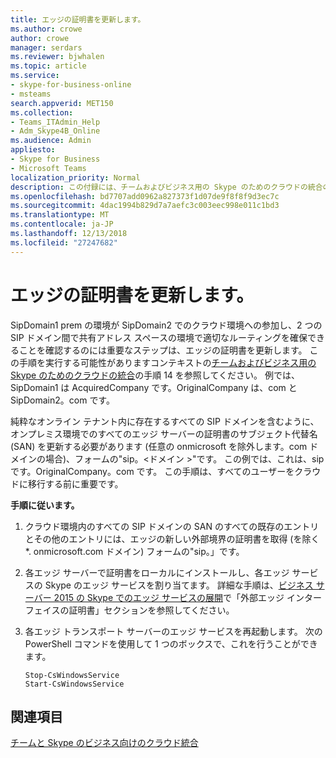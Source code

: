 ```yaml
---
title: エッジの証明書を更新します。
ms.author: crowe
author: crowe
manager: serdars
ms.reviewer: bjwhalen
ms.topic: article
ms.service:
- skype-for-business-online
- msteams
search.appverid: MET150
ms.collection:
- Teams_ITAdmin_Help
- Adm_Skype4B_Online
ms.audience: Admin
appliesto:
- Skype for Business
- Microsoft Teams
localization_priority: Normal
description: この付録には、チームおよびビジネス用の Skype のためのクラウドの統合の一部として、エッジの証明書を更新する詳細な手順が含まれています。
ms.openlocfilehash: bd7707add0962a827373f1d07de9f8f8f9d3ec7c
ms.sourcegitcommit: 4dac1994b829d7a7aefc3c003eec998e011c1bd3
ms.translationtype: MT
ms.contentlocale: ja-JP
ms.lasthandoff: 12/13/2018
ms.locfileid: "27247682"
---
```

# <a name="update-the-edge-certificate"></a>エッジの証明書を更新します。

SipDomain1 prem の環境が SipDomain2 でのクラウド環境への参加し、2 つの SIP ドメイン間で共有アドレス スペースの環境で適切なルーティングを確保できることを確認するのには重要なステップは、エッジの証明書を更新します。 この手順を実行する可能性がありますコンテキストの[チームおよびビジネス用の Skype のためのクラウドの統合](cloud-consolidation.md)の手順 14 を参照してください。 例では、SipDomain1 は AcquiredCompany です。<span>OriginalCompany は、com と SipDomain2。<span>com です。

純粋なオンライン テナント内に存在するすべての SIP ドメインを含むように、オンプレミス環境でのすべてのエッジ サーバーの証明書のサブジェクト代替名 (SAN) を更新する必要があります (任意の onmicrosoft を除外します<span>。com ドメインの場合)、フォームの"sip。\<ドメイン >"です。  この例では、これは、sip です。OriginalCompany。<span>com です。 この手順は、すべてのユーザーをクラウドに移行する前に重要です。

**手順に従います。**

1.  クラウド環境内のすべての SIP ドメインの SAN のすべての既存のエントリとその他のエントリには、エッジの新しい外部境界の証明書を取得 (を除く *. onmicrosoft.com ドメイン) フォームの"sip。<DomainName>」です。
2.  各エッジ サーバーで証明書をローカルにインストールし、各エッジ サービスの Skype のエッジ サービスを割り当てます。  詳細な手順は、[ビジネス サーバー 2015 の Skype でのエッジ サービスの展開](https://technet.microsoft.com/en-us/library/dn951368.aspx)で「外部エッジ インターフェイスの証明書」セクションを参照してください。
3.  各エッジ トランスポート サーバーのエッジ サービスを再起動します。 次の PowerShell コマンドを使用して 1 つのボックスで、これを行うことができます。

    ```
    Stop-CsWindowsService
    Start-CsWindowsService
    ```

## <a name="see-also"></a>関連項目

[チームと Skype のビジネス向けのクラウド統合](cloud-consolidation.md)